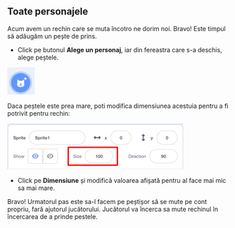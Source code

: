 ## Toate personajele

Acum avem un rechin care se muta încotro ne dorim noi. Bravo! Este timpul să adăugăm un pește de prins.

+ Click pe butonul **Alege un personaj**, iar din fereastra care s-a deschis, alege peștele.

![The New sprite button](images/spritesNewFromLibrary.png)

Daca peștele este prea mare, poti modifica dimensiunea acestuia pentru a fi potrivit pentru rechin:

![Sprite size control](images/sprites2.png)

+ Click pe **Dimensiune** și modifică valoarea afișată pentru al face mai mic sa mai mare.

Bravo! Urmatorul pas este  sa-l facem pe peștișor sâ se mute pe cont propriu, fară ajutorul jucătorului. Jucătorul va încerca sa mute rechinul în încercarea de a prinde pestele.
